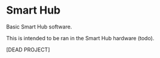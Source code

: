 # Smart Hub

Basic Smart Hub software.

This is intended to be ran in the Smart Hub hardware (todo).

[DEAD PROJECT]
